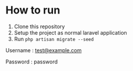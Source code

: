 # How to run
1. Clone this repository
2. Setup the project as normal laravel application
3. Run ```php artisan migrate --seed ```

Username : test@example.com

Password : password
